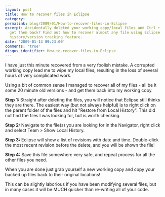 ```yaml
---
layout: post
title: How to recover files in Eclipse
category: 
permalink: blog/2009/01/How-to-recover-files-in-Eclipse
excerpt: Accidentally deleted your working copy/local files and Ctrl + Z just won't
  get them back? Find out how to recover almost any file using Eclipse's built in
  history/version tracking feature.
date: '2009-01-13 09:23:00'
comments: 'true'
disqus_identifier: How-to-recover-files-in-Eclipse
---
```


I have just this minute recovered from a very foolish mistake. A corrupted working copy lead me to wipe my local files, resulting in the loss of several hours of very complicated work.   
  
Using a bit of common sense I managed to recover all of my files - all be it some 20 minute old versions - and get them back into my working copy.  
  
**Step 1:** Straight after deleting the files, you will notice that Eclipse still thinks they are there. The easiest way (but not always helpful) is to right click on the parent folder of the files and hit "Restore from Local History". This did not find the files I was looking for, but is worth checking.  
  
**Step 2:** Navigate to the file(s) you are looking for in the Navigator, right click and select Team > Show Local History.  
  
**Step 3:** Eclipse will show a list of revisions with date and time. Double-click the most recent revision before the delete, and you will be shown the file!  
  
**Step 4:** Save this file somewhere very safe, and repeat process for all the other files you need. 
  
When you are done just grab yourself a new working copy and copy your backed up files back to their original locations!
  
This can be slightly laborious if you have been modifying several files, but in many cases it will be MUCH quicker than re-writing all of your code. 

